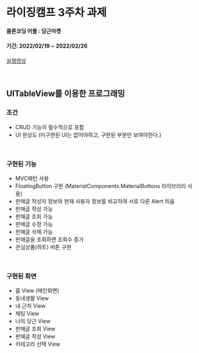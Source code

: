 # 라이징캠프 3주차 과제
#### 클론코딩 어플 : 당근마켓
#### 기간: 2022/02/19 ~ 2022/02/26
[실행영상](https://drive.google.com/file/d/1Y6hFK6S6B2doUtobfoBE9JjC67K9VsNh/view?usp=sharing)

<br/>

## UITableView를 이용한 프로그래밍
### 조건
* CRUD 기능이 필수적으로 포함
* UI 완성도 (미구현된 UI는 없어야하고, 구현된 부분만 보여야한다.)

<br/>

### 구현된 기능
* MVC패턴 사용
* FloatingButton 구현 (MaterialComponents.MaterialButtons 라이브러리 사용)
* 판매글 작성자 정보와 현재 사용자 정보를 비교하여 서로 다른 Alert 띄움
* 판매글 작성 가능
* 판매글 조회 가능
* 판매글 수정 가능
* 판매글 삭제 가능
* 판매글을 조회하면 조회수 증가
* 관심상품(하트) 버튼 구현

<br/>

### 구현된 화면
* 홈 View (메인화면)
* 동네생활 View
* 내 근처 View
* 채팅 View
* 나의 당근 View
* 판매글 조회 View
* 판매글 작성 View
* 카테고리 선택 View
